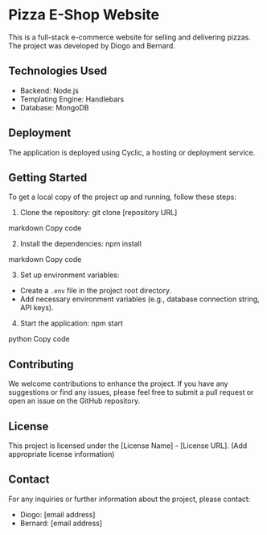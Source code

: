 # Pizza E-Shop Website

This is a full-stack e-commerce website for selling and delivering pizzas. The project was developed by Diogo and Bernard.

## Technologies Used

- Backend: Node.js
- Templating Engine: Handlebars
- Database: MongoDB

## Deployment

The application is deployed using Cyclic, a hosting or deployment service.

## Getting Started

To get a local copy of the project up and running, follow these steps:

1. Clone the repository: 
git clone [repository URL]

markdown
Copy code

2. Install the dependencies:
npm install

markdown
Copy code

3. Set up environment variables:
- Create a `.env` file in the project root directory.
- Add necessary environment variables (e.g., database connection string, API keys).

4. Start the application:
npm start

python
Copy code

## Contributing

We welcome contributions to enhance the project. If you have any suggestions or find any issues, please feel free to submit a pull request or open an issue on the GitHub repository.

## License

This project is licensed under the [License Name] - [License URL]. (Add appropriate license information)

## Contact

For any inquiries or further information about the project, please contact:

- Diogo: [email address]
- Bernard: [email address]
